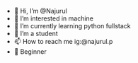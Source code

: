 - 👋 Hi, I’m @Najurul
- 👀 I’m interested in machine
- 🌱 I’m currently learning python fullstack
- 💞️ I’m a student
- 📫 How to reach me ig:@najurul.p
- 📖 Beginner
<!---
Najurul/Najurul is a ✨ special ✨ repository because its `README.md` (this file) appears on your GitHub profile.
You can click the Preview link to take a look at your changes.
--->
